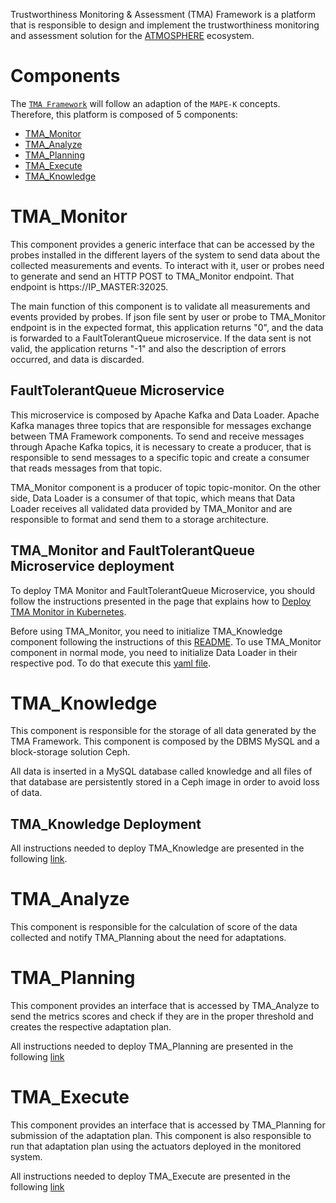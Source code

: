 Trustworthiness Monitoring & Assessment (TMA) Framework is a platform that is responsible to design and implement the trustworthiness monitoring and assessment solution for the [ATMOSPHERE](https://www.atmosphere-eubrazil.eu/) ecosystem.

# Components

The [`TMA Framework`](https://github.com/nmsa/tma-framework) will follow an adaption of the `MAPE-K` concepts. Therefore, this platform is composed of 5 components:
* [TMA_Monitor](https://github.com/nmsa/tma-framework-m)
* [TMA_Analyze](https://github.com/nmsa/tma-framework-a)
* [TMA_Planning](https://github.com/nmsa/tma-framework-p)
* [TMA_Execute](https://github.com/nmsa/tma-framework-e)
* [TMA_Knowledge](https://github.com/nmsa/tma-framework-k)

# TMA_Monitor

This component provides a generic interface that can be accessed by the probes installed in the different layers of the system to send data about the collected measurements and events. To interact with it, user or probes need to generate and send an HTTP POST to TMA_Monitor endpoint. That endpoint is https://IP_MASTER:32025. 

The main function of this component is to validate all measurements and events provided by probes. If json file sent by user or probe to TMA_Monitor endpoint is in the expected format, this application returns "0", and the data is forwarded to a FaultTolerantQueue microservice. If the data sent is not valid, the application returns "-1" and also the description of errors occurred, and data is discarded. 

## FaultTolerantQueue Microservice

This microservice is composed by Apache Kafka and Data Loader. Apache Kafka manages three topics that are responsible for messages exchange between TMA Framework components. To send and receive messages through Apache Kafka topics, it is necessary to create a producer, that is responsible to send messages to a specific topic and create a consumer that reads messages from that topic.

TMA_Monitor component is a producer of topic topic-monitor. On the other side, Data Loader is a consumer of that topic, which means that Data Loader receives all validated data provided by TMA_Monitor and are responsible to format and send them to a storage architecture.

## TMA_Monitor and FaultTolerantQueue Microservice deployment

To deploy TMA Monitor and FaultTolerantQueue Microservice, you should follow the instructions presented in the page that explains how to [Deploy TMA Monitor in Kubernetes](https://github.com/nmsa/tma-framework/wiki/Deploy-TMA-Monitor-in-Kubernetes).

Before using TMA_Monitor, you need to initialize TMA_Knowledge component following the instructions of this [README](https://github.com/nmsa/tma-framework-k/blob/master/development/README.md).
To use TMA_Monitor component in normal mode, you need to initialize Data Loader in their respective pod. To do that execute this [yaml file](https://github.com/nmsa/tma-framework-k/blob/master/development/data-loader/tma-dataloader.yaml).

# TMA_Knowledge
This component is responsible for the storage of all data generated by the TMA Framework. This component is composed by the DBMS MySQL and a block-storage solution Ceph. 

All data is inserted in a MySQL database called knowledge and all files of that database are persistently stored in a Ceph image in order to avoid loss of data.

## TMA_Knowledge Deployment

All instructions needed to deploy TMA_Knowledge are presented in the following [link](https://github.com/nmsa/tma-framework-k/blob/master/development/README.md).

# TMA_Analyze
This component is responsible for the calculation of score of the data collected and notify TMA_Planning about the need for adaptations.

# TMA_Planning
This component provides an interface that is accessed by TMA_Analyze to send the metrics scores and check if they are in the proper threshold and creates the respective adaptation plan.

All instructions needed to deploy TMA_Planning are presented in the following [link](https://github.com/nmsa/tma-framework-p/tree/master/development)

# TMA_Execute
This component provides an interface that is accessed by TMA_Planning for submission of the adaptation plan. This component is also responsible to run that adaptation plan using the actuators deployed in the monitored system.

All instructions needed to deploy TMA_Execute are presented in the following [link](https://github.com/nmsa/tma-framework-e)